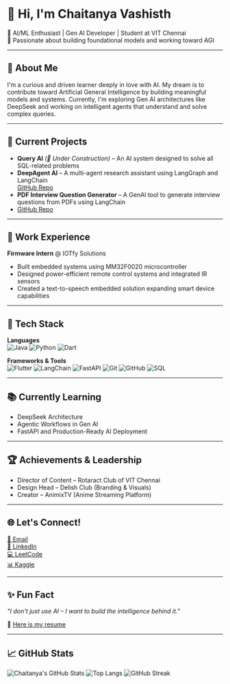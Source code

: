 # 👋 Hi, I'm Chaitanya Vashisth

🚀 AI/ML Enthusiast | Gen AI Developer | Student at VIT Chennai  
🎯 Passionate about building foundational models and working toward AGI

---

## 🧠 About Me
I'm a curious and driven learner deeply in love with AI. My dream is to contribute toward Artificial General Intelligence by building meaningful models and systems. Currently, I'm exploring Gen AI architectures like DeepSeek and working on intelligent agents that understand and solve complex queries.

---

## 🔭 Current Projects
- **Query AI** *(🚧 Under Construction)* – An AI system designed to solve all SQL-related problems  
- **DeepAgent AI** – A multi-agent research assistant using LangGraph and LangChain  
  [GitHub Repo](https://github.com/Chaitanya782/DeepAgentAI)
- **PDF Interview Question Generator** – A GenAI tool to generate interview questions from PDFs using LangChain
- [GitHub Repo](https://github.com/Chaitanya782/pdf-interview-questions-generator)


---

## 💼 Work Experience
**Firmware Intern** @ IOTfy Solutions  
- Built embedded systems using MM32F0020 microcontroller  
- Designed power-efficient remote control systems and integrated IR sensors  
- Created a text-to-speech embedded solution expanding smart device capabilities

---

## 🧰 Tech Stack

**Languages**  
![Java](https://img.shields.io/badge/Java-%23ED8B00.svg?style=flat&logo=java&logoColor=white)
![Python](https://img.shields.io/badge/Python-3670A0?style=flat&logo=python&logoColor=ffdd54)
![Dart](https://img.shields.io/badge/Dart-0175C2?style=flat&logo=dart&logoColor=white)

**Frameworks & Tools**  
![Flutter](https://img.shields.io/badge/Flutter-02569B?style=flat&logo=flutter&logoColor=white)
![LangChain](https://img.shields.io/badge/LangChain-000000?style=flat&logo=data:image/svg+xml;base64,PHN2ZyBmaWxsPSIjRkZGIiBoZWlnaHQ9IjMwIiB3aWR0aD0iMzAiIHZpZXdCb3g9IjAgMCAzMCAzMCI+PHJlY3Qgd2lkdGg9IjMwIiBoZWlnaHQ9IjMwIiBmaWxsPSIjMDAwIi8+PC9zdmc+)
![FastAPI](https://img.shields.io/badge/FastAPI-005571?style=flat&logo=fastapi)
![Git](https://img.shields.io/badge/Git-F05032?style=flat&logo=git&logoColor=white)
![GitHub](https://img.shields.io/badge/GitHub-181717?style=flat&logo=github)
![SQL](https://img.shields.io/badge/SQL-4479A1?style=flat&logo=postgresql&logoColor=white)

---

## 📚 Currently Learning
- DeepSeek Architecture  
- Agentic Workflows in Gen AI  
- FastAPI and Production-Ready AI Deployment

---

## 🏆 Achievements & Leadership
- Director of Content – Rotaract Club of VIT Chennai  
- Design Head – Delish Club (Branding & Visuals)  
- Creator – AnimixTV (Anime Streaming Platform)

---

## 🌐 Let's Connect!
[📧 Email](mailto:chaitanya.vashisth1@gmail.com)  
[🔗 LinkedIn](https://www.linkedin.com/in/chaitanyavashisth/)  
[💻 LeetCode](https://leetcode.com/u/Chaitanya2882/)  
[📊 Kaggle ](https://www.kaggle.com/code/drapes/)

---

## ✨ Fun Fact
_"I don't just use AI – I want to build the intelligence behind it."_

📄 [Here is my resume](https://drive.google.com/file/d/1QZwENstqUWVy7MfeZcPG9JhXQY-a8U8a/view?usp=sharing)

---

## 📈 GitHub Stats

![Chaitanya's GitHub Stats](https://github-readme-stats.vercel.app/api?username=Chaitanya782&show_icons=true&theme=tokyonight)
![Top Langs](https://github-readme-stats.vercel.app/api/top-langs/?username=Chaitanya782&layout=compact&theme=tokyonight)
![GitHub Streak](https://github-readme-streak-stats.herokuapp.com/?user=Chaitanya782&theme=tokyonight)

